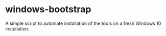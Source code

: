 # windows-bootstrap
A simple script to automate installation of the tools on a fresh Windows 10 installation.

